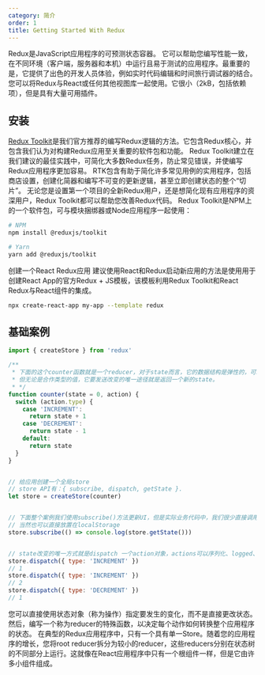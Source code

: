 ```yaml
---
category: 简介
order: 1
title: Getting Started With Redux
---
```


Redux是JavaScript应用程序的可预测状态容器。 它可以帮助您编写性能一致，在不同环境（客户端，服务器和本机）中运行且易于测试的应用程序。最重要的是，它提供了出色的开发人员体验，例如实时代码编辑和时间旅行调试器的结合。 您可以将Redux与React或任何其他视图库一起使用。它很小（2kB，包括依赖项），但是具有大量可用插件。

## 安装

[Redux Toolkit](https://redux-toolkit.js.org/)是我们官方推荐的编写Redux逻辑的方法。它包含Redux核心，并包含我们认为对构建Redux应用至关重要的软件包和功能。 Redux Toolkit建立在我们建议的最佳实践中，可简化大多数Redux任务，防止常见错误，并使编写Redux应用程序更加容易。 RTK包含有助于简化许多常见用例的实用程序，包括商店设置，创建化简器和编写不可变的更新逻辑，甚至立即创建状态的整个“切片”。 无论您是设置第一个项目的全新Redux用户，还是想简化现有应用程序的资深用户，Redux Toolkit都可以帮助您改善Redux代码。 Redux Toolkit是NPM上的一个软件包，可与模块捆绑器或Node应用程序一起使用：

```bash
# NPM
npm install @reduxjs/toolkit

# Yarn
yarn add @reduxjs/toolkit
```

创建一个React Redux应用 建议使用React和Redux启动新应用的方法是使用用于创建React App的官方Redux + JS模板，该模板利用Redux Toolkit和React Redux与React组件的集成。

```bash
npx create-react-app my-app --template redux

```

## 基础案例

```js
import { createStore } from 'redux'

/**
 * 下面的这个counter函数就是一个reducer，对于state而言，它的数据结构是弹性的，可以是原生数据类型、对象、数组。
 * 但无论是合作类型的值，它要发送改变的唯一途径就是返回一个新的state。
 * */
function counter(state = 0, action) {
  switch (action.type) {
    case 'INCREMENT':
      return state + 1
    case 'DECREMENT':
      return state - 1
    default:
      return state
  }
}


// 给应用创建一个全局store
// store API有：{ subscribe, dispatch, getState }.
let store = createStore(counter)


// 下面整个案例我们使用subscribe()方法更新UI，但是实际业务代码中，我们很少直接调用，而是直接绑定在React视图层上。
// 当然也可以直接放置在localStorage
store.subscribe(() => console.log(store.getState()))


// state改变的唯一方式就是dispatch 一个action对象，actions可以序列化、logged、存储、重新渲染
store.dispatch({ type: 'INCREMENT' })
// 1
store.dispatch({ type: 'INCREMENT' })
// 2
store.dispatch({ type: 'DECREMENT' })
// 1
```

您可以直接使用状态对象（称为操作）指定要发生的变化，而不是直接更改状态。然后，编写一个称为reducer的特殊函数，以决定每个动作如何转换整个应用程序的状态。 在典型的Redux应用程序中，只有一个具有单一Store。随着您的应用程序的增长，您将root reducer拆分为较小的reducer，这些reducers分别在状态树的不同部分上运行。这就像在React应用程序中只有一个根组件一样，但是它由许多小组件组成。